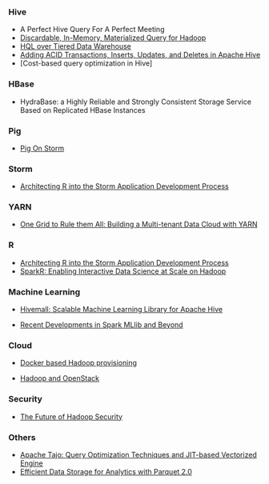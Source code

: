### Hive

* A Perfect Hive Query For A Perfect Meeting
* [Discardable, In-Memory, Materialized Query for Hadoop](http://www.slideshare.net/julianhyde/discardable-inmemory-materialized-queries-with-hadoop)
* [HQL over Tiered Data Warehouse](http://www.slideshare.net/amarsri/grill-at-hadoopsummit)
* [Adding ACID Transactions, Inserts, Updates, and Deletes in Apache Hive](http://www.slideshare.net/alanfgates/hive-acidupdatessummitsjc2014)
* [Cost-based query optimization in Hive]
### HBase 

* HydraBase: a Highly Reliable and Strongly Consistent Storage Service Based on Replicated HBase Instances

### Pig
* [Pig On Storm](http://www.slideshare.net/Hadoop_Summit/t-435p230-cjain)

### Storm

* [Architecting R into the Storm Application Development Process](http://www.slideshare.net/allenday/r-storm-moneyball-realtime-advanced-statistics-hadoop-summit-san-jose)

### YARN
* [One Grid to Rule them All: Building a Multi-tenant Data Cloud with YARN](http://www.slideshare.net/KishoreGopalakrishna/mutiltenant-data-cloud-with-yarn-helix)

### R
* [Architecting R into the Storm Application Development Process](http://www.slideshare.net/Hadoop_Summit/t-525-phall1day)
* [SparkR: Enabling Interactive Data Science at Scale on Hadoop](http://www.slideshare.net/Hadoop_Summit/w-145p210-avenkataraman)

### Machine Learning
* [Hivemall: Scalable Machine Learning Library for Apache Hive](http://www.slideshare.net/myui/hivemall-hadoop-summit-2014-san-jose)

* [Recent Developments in Spark MLlib and Beyond](http://www.slideshare.net/Hadoop_Summit/th-210p212meng)

### Cloud
* [Docker based Hadoop provisioning](http://www.slideshare.net/Hadoop_Summit/th-130p230-amatyasv2)

* [Hadoop and OpenStack](http://www.slideshare.net/Hadoop_Summit/t-525p230-afarrellee)

### Security
* [The Future of Hadoop Security](http://www.slideshare.net/cloudera/the-future-of-hadoop-security-hadoop-summit-2014)

### Others

* [Apache Tajo: Query Optimization Techniques and JIT-based Vectorized Engine](http://www.slideshare.net/gruter/hadoop-summit-2014-query-optimization-and-jitbased-vectorized-execution-in-apache-tajo)
* [Efficient Data Storage for Analytics with Parquet 2.0](http://www.slideshare.net/julienledem/th-210pledem)